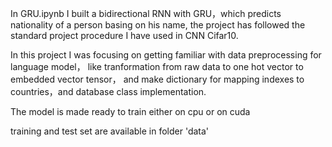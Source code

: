 In GRU.ipynb I built a bidirectional RNN with GRU，which predicts nationality of a person basing on his name, the project has followed the standard project procedure I have used in CNN Cifar10. 

In this project I was focusing on getting familiar with data preprocessing for language model， like tranformation from raw data to one hot vector to embedded vector tensor， and make dictionary for mapping indexes to countries，and database class implementation.


The model is made ready to train either on cpu or on cuda

training and test set are available in folder 'data'
